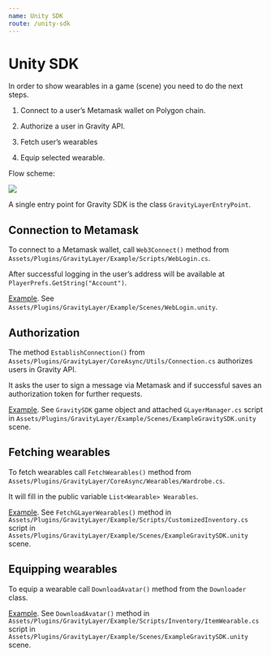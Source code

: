 ```yaml
---
name: Unity SDK
route: /unity-sdk
---
```


# Unity SDK

In order to show wearables in a game (scene) you need to do the next steps.

1. Connect to a user’s Metamask wallet on Polygon chain.

2. Authorize a user in Gravity API.

3. Fetch user’s wearables

4. Equip selected wearable.

Flow scheme:

![](../..\static\UnityGravitySDKScheme.png)

A single entry point for Gravity SDK is the class `GravityLayerEntryPoint`.

## Connection to Metamask

To connect to a Metamask wallet, call `Web3Connect()` method from `Assets/Plugins/GravityLayer/Example/Scripts/WebLogin.cs`.

After successful logging in the user’s address will be available at `PlayerPrefs.GetString("Account")`.

[Example](https://github.com/Gravity-Studio-Digital-Wear/UnitySDK-WebGL-example/blob/main/Plugins/GravityLayer/Example/Scripts/WebLogin.cs#L21). See `Assets/Plugins/GravityLayer/Example/Scenes/WebLogin.unity`.

## Authorization

The method `EstablishConnection()` from `Assets/Plugins/GravityLayer/CoreAsync/Utils/Connection.cs` authorizes users in Gravity API. 

It asks the user to sign a message via Metamask and if successful saves an authorization token for further requests.

[Example](https://github.com/Gravity-Studio-Digital-Wear/UnitySDK-WebGL-example/blob/main/Plugins/GravityLayer/Example/Scripts/GLayerManager.cs#L25). See `GravitySDK` game object and attached `GLayerManager.cs` script in `Assets/Plugins/GravityLayer/Example/Scenes/ExampleGravitySDK.unity` scene.

## Fetching wearables

To fetch wearables call `FetchWearables()` method from `Assets/Plugins/GravityLayer/CoreAsync/Wearables/Wardrobe.cs`. 

It will fill in the public variable `List<Wearable> Wearables`.

[Example](https://github.com/Gravity-Studio-Digital-Wear/UnitySDK-WebGL-example/blob/main/Plugins/GravityLayer/Example/Scripts/Inventory/CustomizedInventory.cs#L47). See `FetchGLayerWearables()` method in `Assets/Plugins/GravityLayer/Example/Scripts/CustomizedInventory.cs` script in `Assets/Plugins/GravityLayer/Example/Scenes/ExampleGravitySDK.unity` scene.

## Equipping wearables

To equip a wearable call `DownloadAvatar()` method from the `Downloader` class.

[Example](https://github.com/Gravity-Studio-Digital-Wear/UnitySDK-WebGL-example/blob/main/Plugins/GravityLayer/Example/Scripts/Inventory/ItemWearable.cs#L23). See `DownloadAvatar()` method in `Assets/Plugins/GravityLayer/Example/Scripts/Inventory/ItemWearable.cs` script in `Assets/Plugins/GravityLayer/Example/Scenes/ExampleGravitySDK.unity` scene.